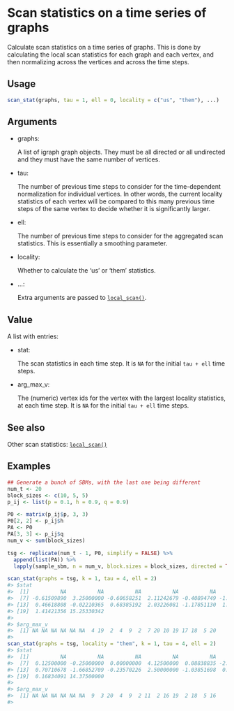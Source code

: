 # Scan statistics on a time series of graphs

Calculate scan statistics on a time series of graphs. This is done by
calculating the local scan statistics for each graph and each vertex,
and then normalizing across the vertices and across the time steps.

## Usage

``` r
scan_stat(graphs, tau = 1, ell = 0, locality = c("us", "them"), ...)
```

## Arguments

- graphs:

  A list of igraph graph objects. They must be all directed or all
  undirected and they must have the same number of vertices.

- tau:

  The number of previous time steps to consider for the time-dependent
  normalization for individual vertices. In other words, the current
  locality statistics of each vertex will be compared to this many
  previous time steps of the same vertex to decide whether it is
  significantly larger.

- ell:

  The number of previous time steps to consider for the aggregated scan
  statistics. This is essentially a smoothing parameter.

- locality:

  Whether to calculate the ‘us’ or ‘them’ statistics.

- ...:

  Extra arguments are passed to
  [`local_scan()`](https://r.igraph.org/reference/local_scan.md).

## Value

A list with entries:

- stat:

  The scan statistics in each time step. It is `NA` for the initial
  `tau + ell` time steps.

- arg_max_v:

  The (numeric) vertex ids for the vertex with the largest locality
  statistics, at each time step. It is `NA` for the initial `tau + ell`
  time steps.

## See also

Other scan statistics:
[`local_scan()`](https://r.igraph.org/reference/local_scan.md)

## Examples

``` r
## Generate a bunch of SBMs, with the last one being different
num_t <- 20
block_sizes <- c(10, 5, 5)
p_ij <- list(p = 0.1, h = 0.9, q = 0.9)

P0 <- matrix(p_ij$p, 3, 3)
P0[2, 2] <- p_ij$h
PA <- P0
PA[3, 3] <- p_ij$q
num_v <- sum(block_sizes)

tsg <- replicate(num_t - 1, P0, simplify = FALSE) %>%
  append(list(PA)) %>%
  lapply(sample_sbm, n = num_v, block.sizes = block_sizes, directed = TRUE)

scan_stat(graphs = tsg, k = 1, tau = 4, ell = 2)
#> $stat
#>  [1]          NA          NA          NA          NA          NA          NA
#>  [7] -0.61509890  3.25000000 -0.60658251  2.11242679 -0.40894749 -1.23697715
#> [13]  0.46618808 -0.02210365  0.68385192  2.03226081 -1.17851130  1.76776695
#> [19]  1.41421356 15.25330342
#> 
#> $arg_max_v
#>  [1] NA NA NA NA NA NA  4 19  2  4  9  2  7 20 10 19 17 18  5 20
#> 
scan_stat(graphs = tsg, locality = "them", k = 1, tau = 4, ell = 2)
#> $stat
#>  [1]          NA          NA          NA          NA          NA          NA
#>  [7]  0.12500000 -0.25000000  0.00000000  4.12500000  0.08838835 -2.15033062
#> [13]  0.70710678 -1.66852709 -0.23570226  2.50000000 -1.03851698  0.42067622
#> [19]  0.16834091 14.37500000
#> 
#> $arg_max_v
#>  [1] NA NA NA NA NA NA  9  3 20  4  9  2 11  2 16 19  2 18  5 16
#> 
```
